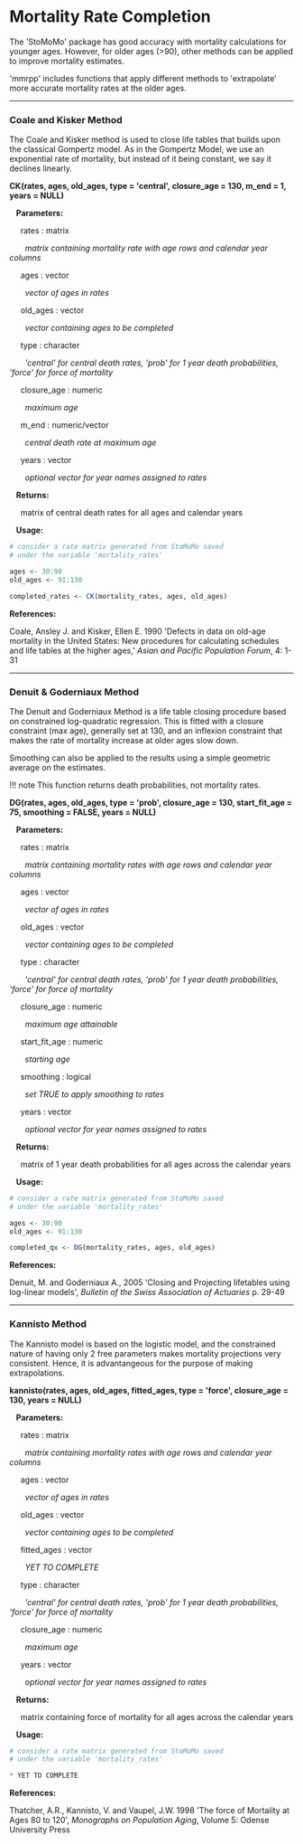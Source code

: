 # Mortality Rate Completion 

The 'StoMoMo' package has good accuracy with mortality calculations for younger ages. However, 
for older ages (>90), other methods can be applied to improve mortality estimates. 

'mmrpp' includes functions that apply different methods to 'extrapolate' more accurate 
mortality rates at the older ages. 

---

### Coale and Kisker Method

The Coale and Kisker method is used to close life tables that builds upon the 
classical Gompertz model. As in the Gompertz Model, we use an exponential rate of
mortality, but instead of it being constant, we say it declines linearly. 

**CK(rates, ages, old_ages, type = 'central', closure_age = 130, m_end = 1, years = NULL)**

&nbsp;&nbsp; **Parameters:**

&nbsp;&nbsp;&nbsp;&nbsp; rates : matrix

&nbsp;&nbsp;&nbsp;&nbsp;&nbsp;&nbsp; *matrix containing mortality rate with age rows and calendar year columns*

&nbsp;&nbsp;&nbsp;&nbsp; ages : vector

&nbsp;&nbsp;&nbsp;&nbsp;&nbsp;&nbsp; *vector of ages in rates* 

&nbsp;&nbsp;&nbsp;&nbsp; old_ages : vector

&nbsp;&nbsp;&nbsp;&nbsp;&nbsp;&nbsp; *vector containing ages to be completed* 

&nbsp;&nbsp;&nbsp;&nbsp; type : character

&nbsp;&nbsp;&nbsp;&nbsp;&nbsp;&nbsp; *'central' for central death rates, 'prob' for 1 year death probabilities, 
'force' for force of mortality*

&nbsp;&nbsp;&nbsp;&nbsp; closure_age : numeric 

&nbsp;&nbsp;&nbsp;&nbsp;&nbsp;&nbsp; *maximum age*

&nbsp;&nbsp;&nbsp;&nbsp; m_end : numeric/vector

&nbsp;&nbsp;&nbsp;&nbsp;&nbsp;&nbsp; *central death rate at maximum age*

&nbsp;&nbsp;&nbsp;&nbsp; years : vector

&nbsp;&nbsp;&nbsp;&nbsp;&nbsp;&nbsp; *optional vector for year names assigned to rates*

&nbsp;&nbsp; **Returns:**

&nbsp;&nbsp;&nbsp;&nbsp; matrix of central death rates for all ages and calendar years

&nbsp;&nbsp; **Usage:**

```r
# consider a rate matrix generated from StoMoMo saved
# under the variable 'mortality_rates'

ages <- 30:90
old_ages <- 91:130

completed_rates <- CK(mortality_rates, ages, old_ages)
```

**References:**

Coale, Ansley J. and Kisker, Ellen E. 1990 'Defects in data on old-age mortality in the United States: New
procedures for calculating schedules and life tables at the higher ages,' *Asian and 
Pacific Population Forum*, 4: 1-31


---

### Denuit & Goderniaux Method

The Denuit and Goderniaux Method is a life table closing procedure based on
constrained log-quadratic regression. This is fitted with a closure constraint (max age), 
generally set at 130, and an inflexion constraint that makes the rate of mortality increase 
at older ages slow down. 

Smoothing can also be applied to the results using a simple geometric average on the
estimates. 

!!! note
    This function returns death probabilities, not mortality rates. 

**DG(rates, ages, old_ages, type = 'prob', closure_age = 130, start_fit_age = 75, smoothing = FALSE, years = NULL)**

&nbsp;&nbsp; **Parameters:**

&nbsp;&nbsp;&nbsp;&nbsp; rates : matrix

&nbsp;&nbsp;&nbsp;&nbsp;&nbsp;&nbsp; *matrix containing mortality rates with age rows and calendar year columns*

&nbsp;&nbsp;&nbsp;&nbsp; ages : vector

&nbsp;&nbsp;&nbsp;&nbsp;&nbsp;&nbsp; *vector of ages in rates*

&nbsp;&nbsp;&nbsp;&nbsp; old_ages : vector

&nbsp;&nbsp;&nbsp;&nbsp;&nbsp;&nbsp; *vector containing ages to be completed*

&nbsp;&nbsp;&nbsp;&nbsp; type : character

&nbsp;&nbsp;&nbsp;&nbsp;&nbsp;&nbsp; *'central' for central death rates, 'prob' for 1 year death probabilities, 
'force' for force of mortality*

&nbsp;&nbsp;&nbsp;&nbsp; closure_age : numeric

&nbsp;&nbsp;&nbsp;&nbsp;&nbsp;&nbsp; *maximum age attainable*

&nbsp;&nbsp;&nbsp;&nbsp; start_fit_age : numeric

&nbsp;&nbsp;&nbsp;&nbsp;&nbsp;&nbsp; *starting age*

&nbsp;&nbsp;&nbsp;&nbsp; smoothing : logical

&nbsp;&nbsp;&nbsp;&nbsp;&nbsp;&nbsp; *set TRUE to apply smoothing to rates*

&nbsp;&nbsp;&nbsp;&nbsp; years : vector

&nbsp;&nbsp;&nbsp;&nbsp;&nbsp;&nbsp; *optional vector for year names assigned to rates*

&nbsp;&nbsp; **Returns:**

&nbsp;&nbsp;&nbsp;&nbsp; matrix of 1 year death probabilities for all ages across the calendar years

&nbsp;&nbsp; **Usage:**

```r
# consider a rate matrix generated from StoMoMo saved
# under the variable 'mortality_rates'

ages <- 30:90
old_ages <- 91:130

completed_qx <- DG(mortality_rates, ages, old_ages)
```

**References:**

Denuit, M. and Goderniaux A., 2005 'Closing and Projecting lifetables using log-linear models', 
*Bulletin of the Swiss Association of Actuaries* p. 29-49

--- 

### Kannisto Method

The Kannisto model is based on the logistic model, and the constrained nature of having only 
2 free parameters makes mortality projections very consistent. Hence, it is advantangeous 
for the purpose of making extrapolations. 

**kannisto(rates, ages, old_ages, fitted_ages, type = 'force', closure_age = 130, years = NULL)**

&nbsp;&nbsp; **Parameters:**

&nbsp;&nbsp;&nbsp;&nbsp; rates : matrix

&nbsp;&nbsp;&nbsp;&nbsp;&nbsp;&nbsp; *matrix containing mortality rates with age rows and calendar year columns*

&nbsp;&nbsp;&nbsp;&nbsp; ages : vector

&nbsp;&nbsp;&nbsp;&nbsp;&nbsp;&nbsp; *vector of ages in rates*

&nbsp;&nbsp;&nbsp;&nbsp; old_ages : vector

&nbsp;&nbsp;&nbsp;&nbsp;&nbsp;&nbsp; *vector containing ages to be completed*

&nbsp;&nbsp;&nbsp;&nbsp; fitted_ages : vector

&nbsp;&nbsp;&nbsp;&nbsp;&nbsp;&nbsp; *YET TO COMPLETE* 

&nbsp;&nbsp;&nbsp;&nbsp; type : character

&nbsp;&nbsp;&nbsp;&nbsp;&nbsp;&nbsp; *'central' for central death rates, 'prob' for 1 year death probabilities, 
'force' for force of mortality*

&nbsp;&nbsp;&nbsp;&nbsp; closure_age : numeric

&nbsp;&nbsp;&nbsp;&nbsp;&nbsp;&nbsp; *maximum age*

&nbsp;&nbsp;&nbsp;&nbsp; years : vector

&nbsp;&nbsp;&nbsp;&nbsp;&nbsp;&nbsp; *optional vector for year names assigned to rates*

&nbsp;&nbsp; **Returns:**

&nbsp;&nbsp;&nbsp;&nbsp; matrix containing force of mortality for all ages across the calendar years

&nbsp;&nbsp; **Usage:**

```r
# consider a rate matrix generated from StoMoMo saved
# under the variable 'mortality_rates'

* YET TO COMPLETE
```

**References:**

Thatcher, A.R., Kannisto, V. and Vaupel, J.W. 1998 'The force of Mortality at Ages 80 to 120', 
*Monographs on Population Aging*, Volume 5: Odense University Press





















